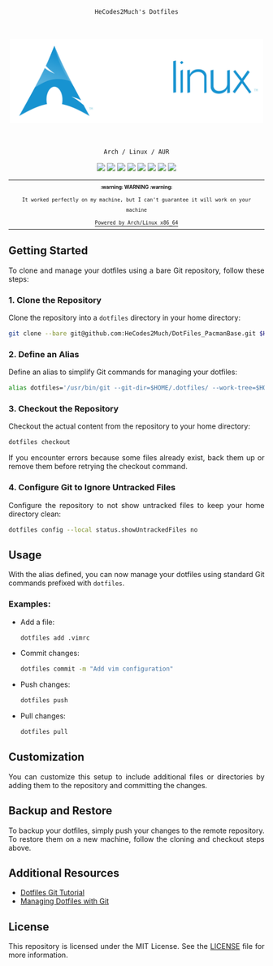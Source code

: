 <div align="justify">
<div align="center">

```ocaml
HeCodes2Much's Dotfiles
```

<br>

<p align="center">
  <img src="https://raw.githubusercontent.com/JotaRandom/archlinux-artwork/master/logos/archlinux-grad1-light.svg" width="500px" alt="Arch logo"/>
</p>

<br>

```ocaml
Arch / Linux / AUR
```

</div>

<p align="center">
  <img src="https://img.shields.io/badge/Maintained-Yes-green?color=red&style=flat-square">
  <img src="https://img.shields.io/github/last-commit/HeCodes2Much/DotFiles_PacmanBase?color=red&style=flat-square">
  <img src="https://img.shields.io/github/repo-size/HeCodes2Much/DotFiles_PacmanBase?color=red&style=flat-square">
  <img src="https://img.shields.io/github/license/HeCodes2Much/DotFiles_PacmanBase?color=red&style=flat-square">
  <img src="https://img.shields.io/github/issues/HeCodes2Much/DotFiles_PacmanBase?color=red&style=flat-square">
  <img src="https://img.shields.io/github/stars/HeCodes2Much/DotFiles_PacmanBase?color=red&style=flat-square">
  <img src="https://img.shields.io/github/forks/HeCodes2Much/DotFiles_PacmanBase?color=red&style=flat-square">
  <img src="https://img.shields.io/github/commit-activity/m/HeCodes2Much/DotFiles_PacmanBase?color=red&style=flat-square">
</p>

<table align="center">
  <tr>
    <th align="center">
      <sup><sub>:warning: WARNING :warning:</sub></sup>
    </th>
  </tr>
  <tr>
    <td align="center">
        <sup><sub><samp>It worked perfectly on my machine, but I can't guarantee it will work on your machine</samp></sub></sup>
    </td>
  </tr>
  <tr>
    <td align="center">
      <a href="https://archlinux.org/">
        <sup><sub><samp>Powered by Arch/Linux x86_64</samp></sub></sup>
      </a>
    </td>
  </tr>
</table>


## Getting Started

To clone and manage your dotfiles using a bare Git repository, follow these steps:

### 1. Clone the Repository

Clone the repository into a `dotfiles` directory in your home directory:

```sh
git clone --bare git@github.com:HeCodes2Much/DotFiles_PacmanBase.git $HOME/.dotfiles
```

### 2. Define an Alias

Define an alias to simplify Git commands for managing your dotfiles:

```sh
alias dotfiles='/usr/bin/git --git-dir=$HOME/.dotfiles/ --work-tree=$HOME'
```

### 3. Checkout the Repository

Checkout the actual content from the repository to your home directory:

```sh
dotfiles checkout
```

If you encounter errors because some files already exist, back them up or remove them before retrying the checkout command.

### 4. Configure Git to Ignore Untracked Files

Configure the repository to not show untracked files to keep your home directory clean:

```sh
dotfiles config --local status.showUntrackedFiles no
```

## Usage

With the alias defined, you can now manage your dotfiles using standard Git commands prefixed with `dotfiles`.

### Examples:

- Add a file:

  ```sh
  dotfiles add .vimrc
  ```

- Commit changes:

  ```sh
  dotfiles commit -m "Add vim configuration"
  ```

- Push changes:

  ```sh
  dotfiles push
  ```

- Pull changes:

  ```sh
  dotfiles pull
  ```

## Customization

You can customize this setup to include additional files or directories by adding them to the repository and committing the changes.

## Backup and Restore

To backup your dotfiles, simply push your changes to the remote repository. To restore them on a new machine, follow the cloning and checkout steps above.

## Additional Resources

- [Dotfiles Git Tutorial](https://www.atlassian.com/git/tutorials/dotfiles)
- [Managing Dotfiles with Git](https://www.anishathalye.com/2014/08/03/managing-your-dotfiles/)

## License

This repository is licensed under the MIT License. See the [LICENSE](LICENSE) file for more information.
